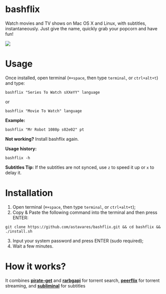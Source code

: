 # bashflix
Watch movies and TV shows on Mac OS X and Linux, with subtitles, instantaneously. Just give the name, quickly grab your popcorn and have fun!

![](https://media.giphy.com/media/mACRrW4R25kuQLexXn/giphy.gif)

# Usage
Once installed, open terminal (```⌘+space```, then type ```terminal```, or ```ctrl+alt+t```) and type:

```
bashflix "Series To Watch sXXeYY" language
```
or
```
bashflix "Movie To Watch" language
```
**Example:**
```
bashflix "Mr Robot 1080p s02e02" pt
```

**Not working?** Install bashflix again.

**Usage history:**
```
bashflix -h
```


**Subtitles Tip:** 
If the subtitles are not synced, use ```z``` to speed it up or ```x``` to delay it.


# Installation
1. Open terminal (```⌘+space```, then type ```terminal```, or ```ctrl+alt+t```);
2. Copy & Paste the following command into the terminal and then press ENTER:
```
git clone https://github.com/astavares/bashflix.git && cd bashflix && ./install.sh
```
3. Input your system password and press ENTER (sudo required);
4. Wait a few minutes.

# How it works?

It combines [**pirate-get**](https://github.com/vikstrous/pirate-get) and [**rarbgapi**](https://pypi.org/project/RarbgAPI/) for torrent search, [**peerflix**](https://github.com/mafintosh/peerflix) for torrent streaming, and [**subliminal**](https://github.com/Diaoul/subliminal) for subtitles
